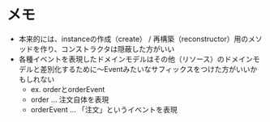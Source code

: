 # メモ
- 本来的には、instanceの作成（create） / 再構築（reconstructor）用のメソッドを作り、コンストラクタは隠蔽した方がいい
- 各種イベントを表現したドメインモデルはその他（リソース）のドメインモデルと差別化するために〜Eventみたいなサフィックスをつけた方がいいかもしれない
  - ex. orderとorderEvent
  - order ... 注文自体を表現
  - orderEvent ... 「注文」というイベントを表現